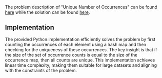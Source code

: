 The problem description of "Unique Number of Occurrences" can be found [here](https://leetcode.com/problems/unique-number-of-occurrences/) while the solution can be found [here](https://github.com/aurimas13/Solutions-To-Problems/blob/main/LeetCode/Python%20Solutions/Unique%20Number%20of%20Occurrences/unique.py).

## Implementation

The provided Python implementation efficiently solves the problem by first counting the occurrences of each element using a hash map and then checking for the uniqueness of these occurrences. The key insight is that if the size of the set of occurrence counts is equal to the size of the occurrence map, then all counts are unique. This implementation achieves linear time complexity, making them suitable for large datasets and aligning with the constraints of the problem.
